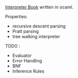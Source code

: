 [Interpreter Book](https://interpreterbook.com/) written in ocaml.

Properties:
- recursive descent parsing
- Pratt parsing
- tree walking interpreter

TODO : 
- Evaluator
- Error Handling
- BNF
- Inference Rules
